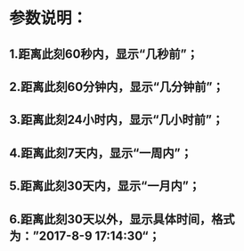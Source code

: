 # 参数说明：

## 1.距离此刻60秒内，显示“几秒前”；
## 2.距离此刻60分钟内，显示“几分钟前”；
## 3.距离此刻24小时内，显示“几小时前”；
## 4.距离此刻7天内，显示“一周内”；
## 5.距离此刻30天内，显示“一月内”；
## 6.距离此刻30天以外，显示具体时间，格式为：”2017-8-9 17:14:30“；